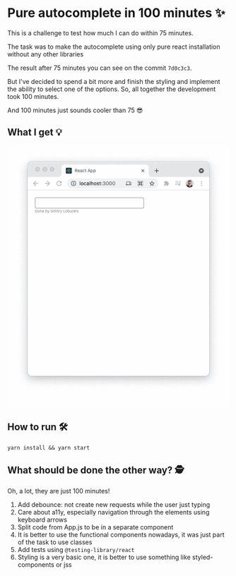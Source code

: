 # Pure autocomplete in 100 minutes ✨

This is a challenge to test how much I can do within 75 minutes.

The task was to make the autocomplete using only pure react installation without any other libraries

The result after 75 minutes you can see on the commit `7d0c3c3`.

But I've decided to spend a bit more and finish the styling and implement the ability to select one of the options. So, all together the development took 100 minutes.

And 100 minutes just sounds cooler than 75 😎

## What I get 💡

![demo](./docs/demo.gif)

## How to run 🛠️

```shell
yarn install && yarn start
```

## What should be done the other way? 🕵️

Oh, a lot, they are just 100 minutes!

1. Add debounce: not create new requests while the user just typing
2. Care about a11y, especially navigation through the elements using keyboard arrows
3. Split code from App.js to be in a separate component
4. It is better to use the functional components nowadays, it was just part of the task to use classes
5. Add tests using `@testing-library/react`
6. Styling is a very basic one, it is better to use something like styled-components or jss
